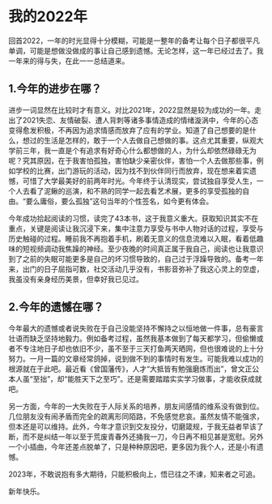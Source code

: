 # 我的2022年

回首2022，一年的时光显得十分模糊，可能是一整年的备考让每个日子都很平凡单调，可能是想做没做成的事让自己感到遗憾。无论怎样，这一年已经过去了。我一年来的得与失，在此一一总结道来。

## 1.今年的进步在哪？

进步一词显然在比较时才有意义。对比2021年，2022显然是较为成功的一年。走出了2021失恋、友情破裂、遭人背刺等诸多事情造成的情绪漩涡中，今年的心态变得愈发积极，不再因为追求情感而放弃了应有的学业。知道了自己想要的是什么，想过的生活是怎样的，敢于一个人去做自己想做的事。这点尤其重要，纵观大学前三年，我一直是个有追求有好奇心什么都想做的人，为什么却依然碌碌无为呢？究其原因，在于我害怕孤独，害怕缺少亲密伙伴，害怕一个人去做那些事，例如学校的比赛，出门游玩的活动，因为找不到伙伴同行而放弃，现在想来着实遗憾，可惜了大学最美好的前两年时光。今年终于认清现实，尝试独自享受人生，一个人去看了泥鳅的巡演，和不熟的同学一起去看艺术展，更多的享受孤独的自由。“要么庸俗，要么孤独”这句当年的个性签名，如今更有体会。

今年成功拾起阅读的习惯，读完了43本书，这于我意义重大。获取知识其实不在重点，关键是阅读让我沉浸下来，集中注意力享受与书中人物对话的过程，享受与历史触碰的过程。睡前我不再抱着手机，刷着无意义的信息流难以入眠，看着低趣味的短视频调动我焦躁的神经。至少夜晚的时间真正属于我自己，阅读也让我意识到了之前的失眠可能更多是自己的坏习惯导致的，自己过于浮躁导致的。备考一年来，出门的日子屈指可数，社交活动几乎没有，书影音弥补了我这心灵上的空虚，我虽没有亲身经历美景，但幸好我已见过。

## 2.今年的遗憾在哪？

今年最大的遗憾或者说失败在于自己没能坚持不懈持之以恒地做一件事，总有豪言壮语而缺乏坚持地毅力。例如备考过程，虽然我基本做到了每天都学习，但偷懒或者不专注地日子却也依旧不少，虽不至于三天打鱼两天晒网，但也很难说的上十分努力。一月一篇的文章经常鸽掉，说到做不到的事情时有发生。可能我难以成功的根源就在于此吧。最近看《曾国藩传》，人才“大抵皆有勉强磨炼而出”，曾文正公本人虽“至拙”，却“能胜天下之至巧”。还是需要踏踏实实学习做事，才能收获成就吧。

另一方面，今年的一大失败在于人际关系的培养，朋友间感情的维系没有做到位。几位朋友没有闹矛盾而完全的疏离形同陌路，不免感觉悲哀。虽然友情不能强求，但本还是可以维持。此外，今年才意识到交友投分，切磨箴规，于我无益者早该了断，而不是纠结一年以至于荒废青春外还捅我一刀，今日再不相见甚是宽慰。另外一个小插曲，今年还差点脱单了，只是种种原因吧，更多因为我个人，还是小有遗憾。

2023年，不敢说抱有多大期待，只能积极向上，悟已往之不谏，知来者之可追。

新年快乐。

